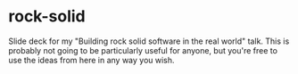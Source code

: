 rock-solid
==========

Slide deck for my "Building rock solid software in the
real world" talk. This is probably not going to be
particularly useful for anyone, but you're free to use
the ideas from here in any way you wish.

